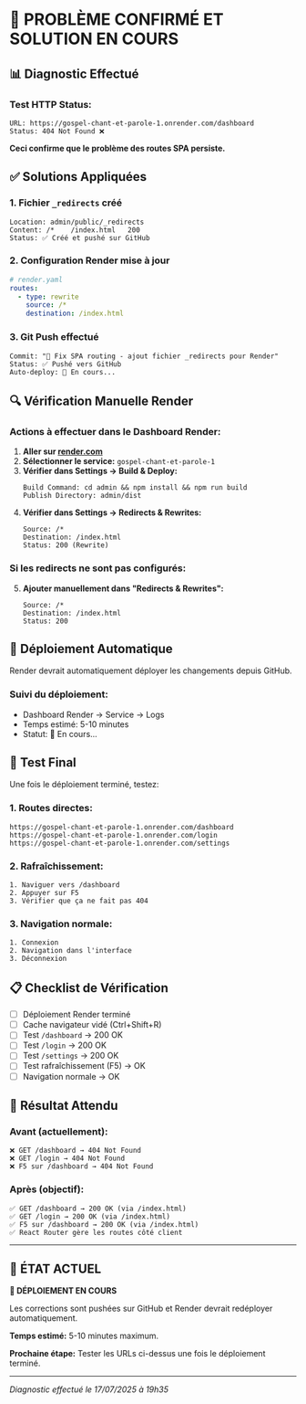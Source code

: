 # 🚨 PROBLÈME CONFIRMÉ ET SOLUTION EN COURS

## 📊 **Diagnostic Effectué**

### **Test HTTP Status:**
```
URL: https://gospel-chant-et-parole-1.onrender.com/dashboard
Status: 404 Not Found ❌
```

**Ceci confirme que le problème des routes SPA persiste.**

## ✅ **Solutions Appliquées**

### 1. **Fichier `_redirects` créé**
```
Location: admin/public/_redirects
Content: /*    /index.html   200
Status: ✅ Créé et pushé sur GitHub
```

### 2. **Configuration Render mise à jour**
```yaml
# render.yaml
routes:
  - type: rewrite
    source: /*
    destination: /index.html
```

### 3. **Git Push effectué**
```
Commit: "🔧 Fix SPA routing - ajout fichier _redirects pour Render"
Status: ✅ Pushé vers GitHub
Auto-deploy: 🔄 En cours...
```

## 🔍 **Vérification Manuelle Render**

### **Actions à effectuer dans le Dashboard Render:**

1. **Aller sur [render.com](https://render.com)**
2. **Sélectionner le service:** `gospel-chant-et-parole-1`
3. **Vérifier dans Settings → Build & Deploy:**
   ```
   Build Command: cd admin && npm install && npm run build
   Publish Directory: admin/dist
   ```
4. **Vérifier dans Settings → Redirects & Rewrites:**
   ```
   Source: /*
   Destination: /index.html
   Status: 200 (Rewrite)
   ```

### **Si les redirects ne sont pas configurés:**
5. **Ajouter manuellement dans "Redirects & Rewrites":**
   ```
   Source: /*
   Destination: /index.html
   Status: 200
   ```

## 🚀 **Déploiement Automatique**

Render devrait automatiquement déployer les changements depuis GitHub.

### **Suivi du déploiement:**
- Dashboard Render → Service → Logs
- Temps estimé: 5-10 minutes
- Statut: 🔄 En cours...

## 🧪 **Test Final**

Une fois le déploiement terminé, testez:

### **1. Routes directes:**
```
https://gospel-chant-et-parole-1.onrender.com/dashboard
https://gospel-chant-et-parole-1.onrender.com/login
https://gospel-chant-et-parole-1.onrender.com/settings
```

### **2. Rafraîchissement:**
```
1. Naviguer vers /dashboard
2. Appuyer sur F5
3. Vérifier que ça ne fait pas 404
```

### **3. Navigation normale:**
```
1. Connexion
2. Navigation dans l'interface
3. Déconnexion
```

## 📋 **Checklist de Vérification**

- [ ] Déploiement Render terminé
- [ ] Cache navigateur vidé (Ctrl+Shift+R)
- [ ] Test `/dashboard` → 200 OK
- [ ] Test `/login` → 200 OK
- [ ] Test `/settings` → 200 OK
- [ ] Test rafraîchissement (F5) → OK
- [ ] Navigation normale → OK

## 🎯 **Résultat Attendu**

### **Avant (actuellement):**
```
❌ GET /dashboard → 404 Not Found
❌ GET /login → 404 Not Found
❌ F5 sur /dashboard → 404 Not Found
```

### **Après (objectif):**
```
✅ GET /dashboard → 200 OK (via /index.html)
✅ GET /login → 200 OK (via /index.html)
✅ F5 sur /dashboard → 200 OK (via /index.html)
✅ React Router gère les routes côté client
```

---

## 🔔 **ÉTAT ACTUEL**

**🔄 DÉPLOIEMENT EN COURS**

Les corrections sont pushées sur GitHub et Render devrait redéployer automatiquement.

**Temps estimé:** 5-10 minutes maximum.

**Prochaine étape:** Tester les URLs ci-dessus une fois le déploiement terminé.

---

*Diagnostic effectué le 17/07/2025 à 19h35*
